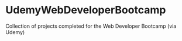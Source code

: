 # UdemyWebDeveloperBootcamp
Collection of projects completed for the Web Developer Bootcamp (via Udemy)
